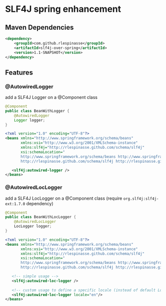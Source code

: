 # SLF4J spring enhancement
## Maven Dependencies
```xml
<dependency>
    <groupId>com.github.rlespinasse</groupId>
    <artifactId>slf4j-over-spring</artifactId>
    <version>1.1-SNAPSHOT</version>
</dependency>
```
## Features
### @AutowiredLogger
add a SLF4J Logger on a @Component class

```java
@Component
public class BeanWithLogger {
    @AutowiredLogger
    Logger logger;
}
```

```xml
<?xml version="1.0" encoding="UTF-8"?>
<beans xmlns="http://www.springframework.org/schema/beans"
       xmlns:xsi="http://www.w3.org/2001/XMLSchema-instance"
       xmlns:slf4j="http://rlespinasse.github.com/schema/slf4j"
       xsi:schemaLocation="
       http://www.springframework.org/schema/beans http://www.springframework.org/schema/beans/spring-beans-3.0.xsd
       http://rlespinasse.github.com/schema/slf4j http://rlespinasse.github.com/schema/slf4j/slf4j.xsd">

   <slf4j:autowired-logger />
</beans>
```

### @AutowiredLocLogger
add a SLF4J LocLogger on a @Component class (require `org.slf4j:slf4j-ext:1.7.0` dependency)

```java
@Component
public class BeanWithLocLogger {
    @AutowiredLocLogger
    LocLogger logger;
}
```

```xml
<?xml version="1.0" encoding="UTF-8"?>
<beans xmlns="http://www.springframework.org/schema/beans"
       xmlns:xsi="http://www.w3.org/2001/XMLSchema-instance"
       xmlns:slf4j="http://rlespinasse.github.com/schema/slf4j"
       xsi:schemaLocation="
       http://www.springframework.org/schema/beans http://www.springframework.org/schema/beans/spring-beans-3.0.xsd
       http://rlespinasse.github.com/schema/slf4j http://rlespinasse.github.com/schema/slf4j/slf4j.xsd">

   <!-- simple usage -->
   <slf4j:autowired-loc-logger />
   
   <!-- custom usage to define a specific locale (instead of default Locale.ENGLISH)  -->
   <slf4j:autowired-loc-logger locale="en"/>
</beans>
```